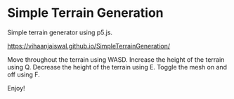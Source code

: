 # Simple Terrain Generation

Simple terrain generator using p5.js.

https://vihaanjaiswal.github.io/SimpleTerrainGeneration/

Move throughout the terrain using WASD.
Increase the height of the terrain using Q.
Decrease the height of the terrain using E.
Toggle the mesh on and off using F.

Enjoy!
